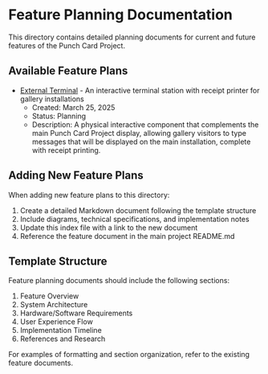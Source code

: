 # Feature Planning Documentation

This directory contains detailed planning documents for current and future features of the Punch Card Project.

## Available Feature Plans

- [External Terminal](External_Terminal.md) - An interactive terminal station with receipt printer for gallery installations
  - Created: March 25, 2025
  - Status: Planning
  - Description: A physical interactive component that complements the main Punch Card Project display, allowing gallery visitors to type messages that will be displayed on the main installation, complete with receipt printing.

## Adding New Feature Plans

When adding new feature plans to this directory:

1. Create a detailed Markdown document following the template structure
2. Include diagrams, technical specifications, and implementation notes
3. Update this index file with a link to the new document
4. Reference the feature document in the main project README.md

## Template Structure

Feature planning documents should include the following sections:

1. Feature Overview
2. System Architecture
3. Hardware/Software Requirements
4. User Experience Flow
5. Implementation Timeline
6. References and Research

For examples of formatting and section organization, refer to the existing feature documents. 